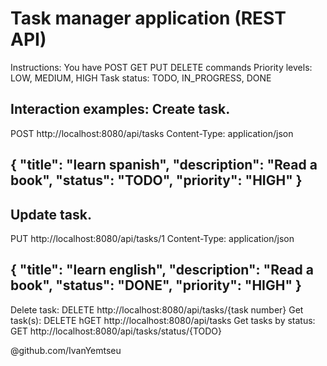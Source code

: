 # Task manager application (REST API)
Instructions:
You have POST GET PUT DELETE commands
Priority levels: LOW, MEDIUM, HIGH
Task status: TODO, IN_PROGRESS, DONE

Interaction examples:
Create task.
--------------------------------
POST http://localhost:8080/api/tasks
Content-Type: application/json

{
  "title": "learn spanish",
  "description": "Read a book",
  "status": "TODO",
  "priority": "HIGH"
}
--------------------------------
Update task.
--------------------------------
PUT http://localhost:8080/api/tasks/1
Content-Type: application/json

{
  "title": "learn english",
  "description": "Read a book",
  "status": "DONE",
  "priority": "HIGH"
}
------------------------------
Delete task: DELETE http://localhost:8080/api/tasks/{task number}
Get task(s): DELETE hGET http://localhost:8080/api/tasks
Get tasks by status: GET http://localhost:8080/api/tasks/status/{TODO}

@github.com/IvanYemtseu
